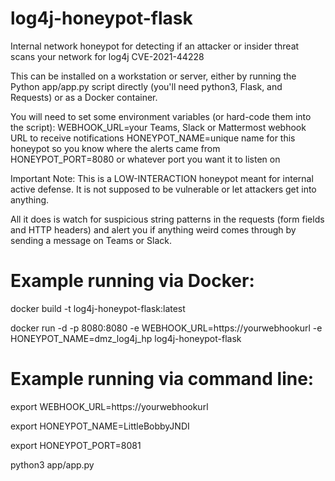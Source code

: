 # log4j-honeypot-flask
Internal network honeypot for detecting if an attacker or insider threat scans your network for log4j CVE-2021-44228

This can be installed on a workstation or server, either by running the Python app/app.py script directly (you'll need python3, Flask, and Requests) or as a Docker container.

You will need to set some environment variables (or hard-code them into the script):
WEBHOOK_URL=your Teams, Slack or Mattermost webhook URL to receive notifications
HONEYPOT_NAME=unique name for this honeypot so you know where the alerts came from
HONEYPOT_PORT=8080 or whatever port you want it to listen on

Important Note: This is a LOW-INTERACTION honeypot meant for internal active defense. It is not supposed to be vulnerable or let attackers get into anything.

All it does is watch for suspicious string patterns in the requests (form fields and HTTP headers) and alert you if anything weird comes through by sending a message 
on Teams or Slack.

# Example running via Docker:
docker build -t log4j-honeypot-flask:latest

docker run -d -p 8080:8080 -e WEBHOOK_URL=https://yourwebhookurl -e HONEYPOT_NAME=dmz_log4j_hp log4j-honeypot-flask

# Example running via command line:
export WEBHOOK_URL=https://yourwebhookurl

export HONEYPOT_NAME=LittleBobbyJNDI

export HONEYPOT_PORT=8081

python3 app/app.py
